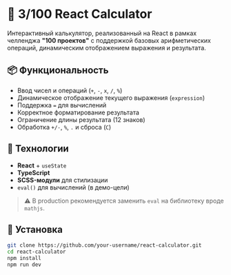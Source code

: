 # 🧮 3/100 React Calculator

Интерактивный калькулятор, реализованный на React в рамках челленджа **"100 проектов"** с поддержкой базовых арифметических операций, динамическим отображением выражения и результата.

## 📦 Функциональность

- Ввод чисел и операций (`+`, `-`, `x`, `/`, `%`)
- Динамическое отображение текущего выражения (`expression`)
- Поддержка `=` для вычислений
- Корректное форматирование результата
- Ограничение длины результата (12 знаков)
- Обработка `+/-`, `%`, `.` и сброса (`C`)

## 🧠 Технологии

- **React** + `useState`
- **TypeScript**
- **SCSS-модули** для стилизации
- `eval()` для вычислений (в демо-цели)

> ⚠️ В production рекомендуется заменить `eval` на библиотеку вроде `mathjs`.

## 🚀 Установка

```bash
git clone https://github.com/your-username/react-calculator.git
cd react-calculator
npm install
npm run dev
```
